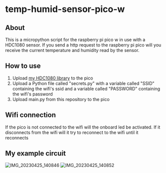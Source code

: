 # temp-humid-sensor-pico-w

## About

This is a micropython script for the raspberry pi pico w in use with a HDC1080 sensor. If you send a http request to the raspberry pi pico will you receive the current temperature and humidity read by the sensor.

## How to use

1. Upload [my HDC1080 library](https://github.com/SturmEnte/hdc1080-raspberry-pi-pico) to the pico
2. Upload a Python file called "secrets.py" with a variable called "SSID" containing the wifi's ssid and a variable called "PASSWORD" containing the wifi's password
3. Upload main.py from this repository to the pico

## Wifi connection

If the pico is not connected to the wifi will the onboard led be activated. If it disconnects from the wifi will it try to reconnect to the wifi until it reconnects

## My example circuit
![IMG_20230425_140846](https://user-images.githubusercontent.com/55847228/234283987-8146d318-3150-4072-add4-3c604de445e0.jpg)
![IMG_20230425_140852](https://user-images.githubusercontent.com/55847228/234284000-e7260b63-16d1-4535-ab2d-9bbd1362220c.jpg)

